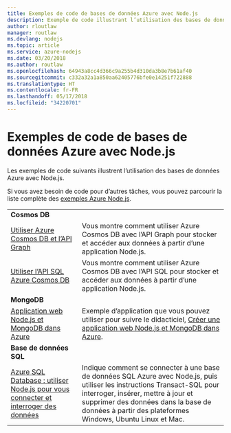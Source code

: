 ```yaml
---
title: Exemples de code de bases de données Azure avec Node.js
description: Exemple de code illustrant l’utilisation des bases de données Azure avec Node.js.
author: rloutlaw
manager: routlaw
ms.devlang: nodejs
ms.topic: article
ms.service: azure-nodejs
ms.date: 03/20/2018
ms.author: routlaw
ms.openlocfilehash: 64943a8cc4d366c9a255b4d310da3b8e7b61af40
ms.sourcegitcommit: c332a32a1a850aa62405776bfe0e14251f722888
ms.translationtype: HT
ms.contentlocale: fr-FR
ms.lasthandoff: 05/17/2018
ms.locfileid: "34220701"
---
```

# <a name="azure-databases-with-nodejs-code-samples"></a>Exemples de code de bases de données Azure avec Node.js

Les exemples de code suivants illustrent l’utilisation des bases de données Azure avec Node.js.

Si vous avez besoin de code pour d’autres tâches, vous pouvez parcourir la liste complète des [exemples Azure Node.js](https://azure.microsoft.com/resources/samples/?term=nodejs).

| | |
|---|---|
| **Cosmos DB** ||
| [Utiliser Azure Cosmos DB et l’API Graph](https://azure.microsoft.com/resources/samples/azure-cosmos-db-graph-nodejs-getting-started/) | Vous montre comment utiliser Azure Cosmos DB avec l’API Graph pour stocker et accéder aux données à partir d’une application Node.js. |
| [Utiliser l’API SQL Azure Cosmos DB](https://azure.microsoft.com/resources/samples/azure-cosmos-db-documentdb-nodejs-getting-started/) | Vous montre comment utiliser Azure Cosmos DB avec l’API SQL pour stocker et accéder aux données à partir d’une application Node.js. |
| **MongoDB** ||
| [Application web Node.js et MongoDB dans Azure](https://azure.microsoft.com/resources/samples/meanjs/) | Exemple d’application que vous pouvez utiliser pour suivre le didacticiel, [Créer une application web Node.js et MongoDB dans Azure](http://docs.microsoft.com/azure/app-service-web/app-service-web-tutorial-nodejs-mongodb-app?toc=/azure/node/toc.json&bc=/azure/node/toc.json). |
| **Base de données SQL** ||
| [Azure SQL Database : utiliser Node.js pour vous connecter et interroger des données](https://docs.microsoft.com/azure/sql-database/sql-database-connect-query-nodejs) | Indique comment se connecter à une base de données SQL Azure avec Node.js, puis utiliser les instructions Transact-SQL pour interroger, insérer, mettre à jour et supprimer des données dans la base de données à partir des plateformes Windows, Ubuntu Linux et Mac. |
